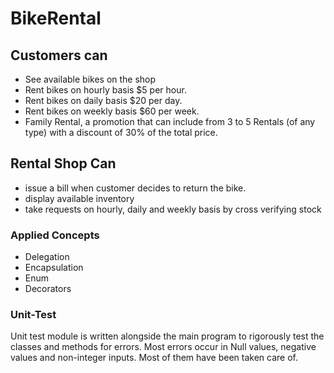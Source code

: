 # BikeRental
 

## Customers can

- See available bikes on the shop
- Rent bikes on hourly basis $5 per hour.
- Rent bikes on daily basis $20 per day.
- Rent bikes on weekly basis $60 per week.
- Family Rental, a promotion that can include from 3 to 5 Rentals (of any type) with a discount of 30% of the total price.


## Rental Shop Can
- issue a bill when customer decides to return the bike.
- display available inventory
- take requests on hourly, daily and weekly basis by cross verifying stock


### Applied Concepts

- Delegation 
- Encapsulation
- Enum
- Decorators

### Unit-Test
Unit test module is written alongside the main program to rigorously test the classes and methods for errors. Most errors occur in Null values, negative values and non-integer inputs. Most of them have been taken care of.


